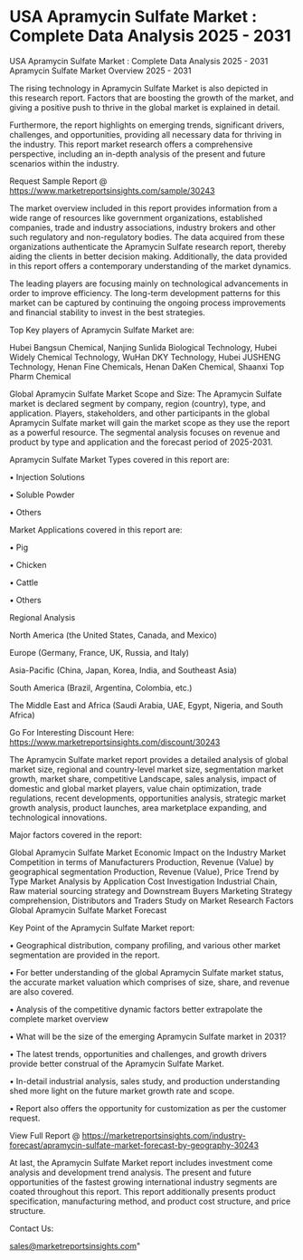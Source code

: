 # USA Apramycin Sulfate Market : Complete Data Analysis 2025 - 2031
USA Apramycin Sulfate Market : Complete Data Analysis 2025 - 2031
Apramycin Sulfate Market Overview 2025 - 2031

The rising technology in Apramycin Sulfate Market is also depicted in this research report. Factors that are boosting the growth of the market, and giving a positive push to thrive in the global market is explained in detail.

Furthermore, the report highlights on emerging trends, significant drivers, challenges, and opportunities, providing all necessary data for thriving in the industry. This report market research offers a comprehensive perspective, including an in-depth analysis of the present and future scenarios within the industry.

Request Sample Report @ https://www.marketreportsinsights.com/sample/30243

The market overview included in this report provides information from a wide range of resources like government organizations, established companies, trade and industry associations, industry brokers and other such regulatory and non-regulatory bodies. The data acquired from these organizations authenticate the Apramycin Sulfate research report, thereby aiding the clients in better decision making. Additionally, the data provided in this report offers a contemporary understanding of the market dynamics.

The leading players are focusing mainly on technological advancements in order to improve efficiency. The long-term development patterns for this market can be captured by continuing the ongoing process improvements and financial stability to invest in the best strategies.

Top Key players of Apramycin Sulfate Market are:

Hubei Bangsun Chemical, Nanjing Sunlida Biological Technology, Hubei Widely Chemical Technology, WuHan DKY Technology, Hubei JUSHENG Technology, Henan Fine Chemicals, Henan DaKen Chemical, Shaanxi Top Pharm Chemical

Global Apramycin Sulfate Market Scope and Size:
The Apramycin Sulfate market is declared segment by company, region (country), type, and application. Players, stakeholders, and other participants in the global Apramycin Sulfate market will gain the market scope as they use the report as a powerful resource. The segmental analysis focuses on revenue and product by type and application and the forecast period of 2025-2031.

Apramycin Sulfate Market Types covered in this report are:

• Injection Solutions

• Soluble Powder

• Others

Market Applications covered in this report are:

• Pig

• Chicken

• Cattle

• Others

Regional Analysis

North America (the United States, Canada, and Mexico)

Europe (Germany, France, UK, Russia, and Italy)

Asia-Pacific (China, Japan, Korea, India, and Southeast Asia)

South America (Brazil, Argentina, Colombia, etc.)

The Middle East and Africa (Saudi Arabia, UAE, Egypt, Nigeria, and South Africa)

Go For Interesting Discount Here: https://www.marketreportsinsights.com/discount/30243

The Apramycin Sulfate market report provides a detailed analysis of global market size, regional and country-level market size, segmentation market growth, market share, competitive Landscape, sales analysis, impact of domestic and global market players, value chain optimization, trade regulations, recent developments, opportunities analysis, strategic market growth analysis, product launches, area marketplace expanding, and technological innovations.

Major factors covered in the report:

Global Apramycin Sulfate Market
Economic Impact on the Industry
Market Competition in terms of Manufacturers
Production, Revenue (Value) by geographical segmentation
Production, Revenue (Value), Price Trend by Type
Market Analysis by Application
Cost Investigation
Industrial Chain, Raw material sourcing strategy and Downstream Buyers
Marketing Strategy comprehension, Distributors and Traders
Study on Market Research Factors
Global Apramycin Sulfate Market Forecast

Key Point of the Apramycin Sulfate Market report:

• Geographical distribution, company profiling, and various other market segmentation are provided in the report.

• For better understanding of the global Apramycin Sulfate market status, the accurate market valuation which comprises of size, share, and revenue are also covered.

• Analysis of the competitive dynamic factors better extrapolate the complete market overview

• What will be the size of the emerging Apramycin Sulfate market in 2031?

• The latest trends, opportunities and challenges, and growth drivers provide better construal of the Apramycin Sulfate Market.

• In-detail industrial analysis, sales study, and production understanding shed more light on the future market growth rate and scope.

• Report also offers the opportunity for customization as per the customer request.

View Full Report @ https://marketreportsinsights.com/industry-forecast/apramycin-sulfate-market-forecast-by-geography-30243

At last, the Apramycin Sulfate Market report includes investment come analysis and development trend analysis. The present and future opportunities of the fastest growing international industry segments are coated throughout this report. This report additionally presents product specification, manufacturing method, and product cost structure, and price structure.

Contact Us:

sales@marketreportsinsights.com"
